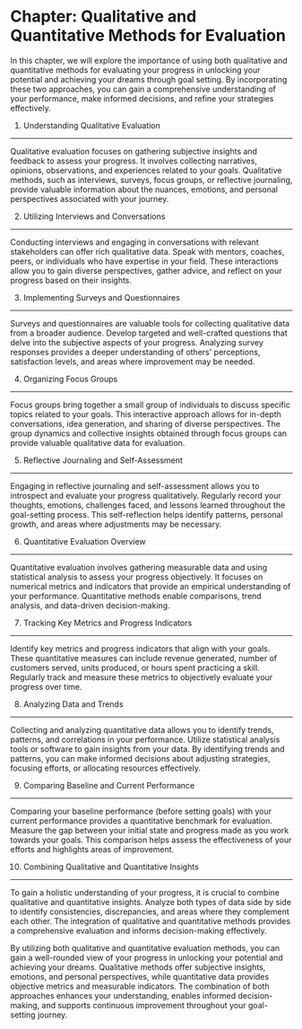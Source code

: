 Chapter: Qualitative and Quantitative Methods for Evaluation
============================================================

In this chapter, we will explore the importance of using both qualitative and quantitative methods for evaluating your progress in unlocking your potential and achieving your dreams through goal setting. By incorporating these two approaches, you can gain a comprehensive understanding of your performance, make informed decisions, and refine your strategies effectively.

1. Understanding Qualitative Evaluation
---------------------------------------

Qualitative evaluation focuses on gathering subjective insights and feedback to assess your progress. It involves collecting narratives, opinions, observations, and experiences related to your goals. Qualitative methods, such as interviews, surveys, focus groups, or reflective journaling, provide valuable information about the nuances, emotions, and personal perspectives associated with your journey.

2. Utilizing Interviews and Conversations
-----------------------------------------

Conducting interviews and engaging in conversations with relevant stakeholders can offer rich qualitative data. Speak with mentors, coaches, peers, or individuals who have expertise in your field. These interactions allow you to gain diverse perspectives, gather advice, and reflect on your progress based on their insights.

3. Implementing Surveys and Questionnaires
------------------------------------------

Surveys and questionnaires are valuable tools for collecting qualitative data from a broader audience. Develop targeted and well-crafted questions that delve into the subjective aspects of your progress. Analyzing survey responses provides a deeper understanding of others' perceptions, satisfaction levels, and areas where improvement may be needed.

4. Organizing Focus Groups
--------------------------

Focus groups bring together a small group of individuals to discuss specific topics related to your goals. This interactive approach allows for in-depth conversations, idea generation, and sharing of diverse perspectives. The group dynamics and collective insights obtained through focus groups can provide valuable qualitative data for evaluation.

5. Reflective Journaling and Self-Assessment
--------------------------------------------

Engaging in reflective journaling and self-assessment allows you to introspect and evaluate your progress qualitatively. Regularly record your thoughts, emotions, challenges faced, and lessons learned throughout the goal-setting process. This self-reflection helps identify patterns, personal growth, and areas where adjustments may be necessary.

6. Quantitative Evaluation Overview
-----------------------------------

Quantitative evaluation involves gathering measurable data and using statistical analysis to assess your progress objectively. It focuses on numerical metrics and indicators that provide an empirical understanding of your performance. Quantitative methods enable comparisons, trend analysis, and data-driven decision-making.

7. Tracking Key Metrics and Progress Indicators
-----------------------------------------------

Identify key metrics and progress indicators that align with your goals. These quantitative measures can include revenue generated, number of customers served, units produced, or hours spent practicing a skill. Regularly track and measure these metrics to objectively evaluate your progress over time.

8. Analyzing Data and Trends
----------------------------

Collecting and analyzing quantitative data allows you to identify trends, patterns, and correlations in your performance. Utilize statistical analysis tools or software to gain insights from your data. By identifying trends and patterns, you can make informed decisions about adjusting strategies, focusing efforts, or allocating resources effectively.

9. Comparing Baseline and Current Performance
---------------------------------------------

Comparing your baseline performance (before setting goals) with your current performance provides a quantitative benchmark for evaluation. Measure the gap between your initial state and progress made as you work towards your goals. This comparison helps assess the effectiveness of your efforts and highlights areas of improvement.

10. Combining Qualitative and Quantitative Insights
---------------------------------------------------

To gain a holistic understanding of your progress, it is crucial to combine qualitative and quantitative insights. Analyze both types of data side by side to identify consistencies, discrepancies, and areas where they complement each other. The integration of qualitative and quantitative methods provides a comprehensive evaluation and informs decision-making effectively.

By utilizing both qualitative and quantitative evaluation methods, you can gain a well-rounded view of your progress in unlocking your potential and achieving your dreams. Qualitative methods offer subjective insights, emotions, and personal perspectives, while quantitative data provides objective metrics and measurable indicators. The combination of both approaches enhances your understanding, enables informed decision-making, and supports continuous improvement throughout your goal-setting journey.
